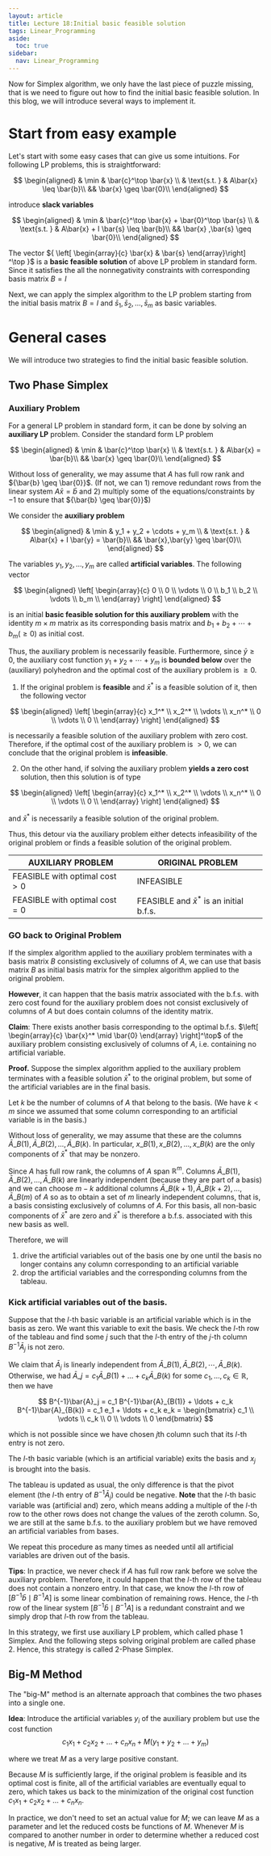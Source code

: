 ```yaml
---
layout: article
title: Lecture 18:Initial basic feasible solution
tags: Linear_Programming
aside:
  toc: true
sidebar:
  nav: Linear_Programming
---
```


Now for Simplex algorithm, we only have the last piece of puzzle missing, that is we need to figure out how to find the initial basic feasible solution. In this blog, we will introduce several ways to implement it. 

<!--more-->

# Start from easy example

Let's start with some easy cases that can give us some intuitions.  For following LP problems, this is straightforward:

$$
\begin{aligned}
& \min & \bar{c}^\top \bar{x} \\
& \text{s.t. } & A\bar{x} \leq \bar{b}\\
&& \bar{x} \geq \bar{0}\\
\end{aligned}
$$

introduce **slack variables**

$$
\begin{aligned}
& \min & \bar{c}^\top \bar{x} + \bar{0}^\top \bar{s} \\
& \text{s.t. } & A\bar{x} + I \bar{s} \leq \bar{b}\\
&& \bar{x} ,\bar{s} \geq \bar{0}\\
\end{aligned}
$$

The vector ${ \left[ \begin{array}{c} \bar{x} & \bar{s} \end{array}\right] ^\top }$ is a **basic feasible solution** of above LP problem in standard form.  Since it satisfies the all the nonnegativity constraints with corresponding basis matrix ${B = I}$

Next, we can apply the simplex algorithm to the LP problem starting from the initial basis matrix ${B = I}$ and ${\bar{s}_1, \bar{s}_2, ..., \bar{s}_m}$ as basic variables.

# General cases

We will introduce two strategies to find the initial basic feasible solution.

## Two Phase Simplex

### Auxiliary Problem

For a general LP problem in standard form, it can be done by solving an **auxiliary LP** problem. Consider the standard form LP problem

$$
\begin{aligned}
& \min & \bar{c}^\top \bar{x} \\
& \text{s.t. } & A\bar{x} = \bar{b}\\
&& \bar{x} \geq \bar{0}\\
\end{aligned}
$$

Without loss of generality, we may assume that ${A}$ has full row rank and ${\bar{b} \geq \bar{0}}$. (If not, we can 1) remove redundant rows from the linear system ${A\bar{x} = \bar{b}}$ and 2) multiply some of the equations/constraints by $-1$ to ensure that ${\bar{b} \geq \bar{0}}$)

We consider the **auxiliary problem**

$$
\begin{aligned}
& \min & y_1 + y_2 + \cdots + y_m \\
& \text{s.t. } & A\bar{x} + I \bar{y} = \bar{b}\\
&& \bar{x},\bar{y} \geq \bar{0}\\
\end{aligned}
$$

The variables $y_1, y_2, \ldots, y_m$ are called **artificial variables**. The  following vector

$$
\begin{aligned}
\left[ \begin{array}{c}
0 \\
0 \\
\vdots \\
0 \\
b_1 \\
b_2 \\
\vdots \\
b_m \\
\end{array} \right]
\end{aligned}
$$

is an initial **basic feasible solution for this auxiliary problem** with the identity $m \times m$ matrix as its corresponding basis matrix and $b_1 + b_2 + \cdots + b_m (\geq 0)$ as initial cost.

Thus, the auxiliary problem is necessarily feasible. Furthermore, since $\bar{y} \geq 0$, the auxiliary cost function $y_1 + y_2 + \cdots + y_m$ is **bounded below** over the (auxiliary) polyhedron and the optimal cost of the auxiliary problem is $\geq 0$.

1. If the original problem is **feasible** and $\bar{x}^*$ is a feasible solution of it, then the following vector

$$
\begin{aligned}
\left[ \begin{array}{c}
x_1^* \\
x_2^* \\
\vdots \\
x_n^* \\
0 \\
\vdots \\
0 \\
\end{array} \right]
\end{aligned}
$$

is necessarily a feasible solution of the auxiliary problem with zero cost. Therefore, if the optimal cost of the auxiliary problem is $> 0$, we can conclude that the original problem is **infeasible**.



2. On the other hand, if solving the auxiliary problem **yields a zero cost** solution, then this solution is of type

$$
\begin{aligned}
\left[ \begin{array}{c}
x_1^* \\
x_2^* \\
\vdots \\
x_n^* \\
0 \\
\vdots \\
0 \\
\end{array} \right]
\end{aligned}
$$

   and $\bar{x}^*$ is necessarily a feasible solution of the original problem.

Thus, this detour via the auxiliary problem either detects infeasibility of the original problem or finds a feasible solution of the original problem.

   | AUXILIARY PROBLEM                | ORIGINAL PROBLEM                              |
   | -------------------------------- | --------------------------------------------- |
   | FEASIBLE with optimal cost $> 0$ | INFEASIBLE                                    |
   | FEASIBLE with optimal cost $= 0$ | FEASIBLE and $\bar{x}^*$ is an initial b.f.s. |

### GO back to Original Problem

If the simplex algorithm applied to the auxiliary problem terminates with a basis matrix $B$ consisting exclusively of columns of $A$, we can use that basis matrix $B$ as initial basis matrix for the simplex algorithm applied to the original problem.

**However**, it can happen that the basis matrix associated with the b.f.s. with zero cost found for the auxiliary problem does not consist exclusively of columns of $A$ but does contain columns of the identity matrix.

**Claim**: There exists another basis corresponding to the optimal b.f.s. $\left[ \begin{array}{c} \bar{x}^* \mid \bar{0} \end{array} \right]^\top$ of the auxiliary problem consisting exclusively of columns of $A$, i.e. containing no artificial variable.



**Proof.**  Suppose the simplex algorithm applied to the auxiliary problem terminates with a feasible solution $\bar{x}^*$ to the original problem, but some of the artificial variables are in the final basis.

Let $k$ be the number of columns of $A$ that belong to the basis. (We have $k<m$ since we assumed that some column corresponding to an artificial variable is in the basis.)

Without loss of generality, we may assume that these are the columns $\bar{A}\_{B(1)}, \bar{A}\_{B(2)}, \ldots, \bar{A}\_{B(k)}$. In particular, $x\_{B(1)}, x\_{B(2)}, \ldots, x\_{B(k)}$ are the only components of $\bar{x}^*$ that may be nonzero.

Since $A$ has full row rank, the columns of $A$ span $\mathbb{R}^m$. Columns $\bar{A}\_{B(1)}, \bar{A}\_{B(2)}, \ldots, \bar{A}\_{B(k)}$ are linearly independent (because they are part of a basis) and we can choose $m-k$ additional columns $\bar{A}\_{B(k+1)}, \bar{A}\_{B(k+2)}, \ldots, \bar{A}\_{B(m)}$ of $A$ so as to obtain a set of $m$ linearly independent columns, that is, a basis consisting exclusively of columns of $A$. For this basis, all non-basic components of $\bar{x}^*$ are zero and $\bar{x}^*$ is therefore a b.f.s. associated with this new basis as well.

Therefore, we will

1. drive the artificial variables out of the basis one by one until the basis no longer contains any column corresponding to an artificial variable
2. drop the artificial variables and the corresponding columns from the tableau.

### Kick artificial variables out of the basis.

Suppose that the $l$-th basic variable is an artificial variable which is in the basis as zero. We want this variable to exit the basis. We check the $l$-th row of the tableau and find some $j$ such that the $l$-th entry of the $j$-th column $B^{-1}\bar{A}_j$ is not zero.

We claim that $\bar{A}_j$ is linearly independent from $\bar{A}\_{B(1)}, \bar{A}\_{B(2)}, \cdots, \bar{A}\_{B(k)}$. Otherwise, we had $\bar{A}\_j = c_1 \bar{A}\_{B(1)} + \ldots + c_k \bar{A}\_{B(k)}$ for some $c_1, \ldots, c_k \in \mathbb{R}$, then we have

$$
B^{-1}\bar{A}_j = c_1 B^{-1}\bar{A}_{B(1)} + \ldots + c_k B^{-1}\bar{A}_{B(k)} = c_1 e_1 + \ldots + c_k e_k = \begin{bmatrix} c_1 \\ \vdots \\ c_k \\ 0 \\ \vdots \\ 0 \end{bmatrix}
$$

which is not possible since we have chosen $j$th column such that its $l$-th entry is not zero. 

The $l$-th basic variable (which is an artificial variable) exits the basis and $x_j$ is brought into the basis.



The tableau is updated as usual, the only difference is that the pivot element (the $l$-th entry of $B^{-1}\bar{A}_j$) could be negative. **Note** that the $l$-th basic variable was (artificial and) zero, which means adding a multiple of the $l$-th row to the other rows does not change the values of the zeroth column. So, we are still at the same b.f.s. to the auxiliary problem but we have removed an artificial variables from bases.

We repeat this procedure as many times as needed until all artificial variables are driven out of the basis.

**Tips**: In practice, we never check if $A$ has full row rank before we solve the auxiliary problem. Therefore, it could happen that the $l$-th row of the tableau does not contain a nonzero entry. In that case, we know the $l$-th row of $[B^{-1}\bar{b} \mid B^{-1}A]$ is some linear combination of remaining rows. Hence, the $l$-th row of the linear system $\left[ B^{-1}\bar{b} \mid B^{-1}A \right]$ is a redundant constraint and we simply drop that $l$-th row from the tableau.



In this strategy, we first use auxiliary LP problem, which called phase 1 Simplex. And the following steps solving original problem are called phase 2. Hence, this strategy is called 2-Phase Simplex.

## Big-M Method

The "big-M" method is an alternate approach that combines the two phases into a single one.


**Idea**: Introduce the artificial variables $y_i$ of the auxiliary problem but use the cost function
$$
c_1x_1 + c_2x_2 + \ldots + c_nx_n + M(y_1 + y_2 + \ldots + y_m)
$$

where we treat $M$ as a very large positive constant.

Because $M$ is sufficiently large, if the original problem is feasible and its optimal cost is finite, all of the artificial variables are eventually equal to zero, which takes us back to the minimization of the original cost function $c_1x_1 + c_2x_2 + \ldots + c_nx_n$.

In practice, we don't need to set an actual value for $M$; we can leave $M$ as a parameter and let the reduced costs be functions of $M$. Whenever $M$ is compared to another number in order to determine whether a reduced cost is negative, $M$ is treated as being larger.